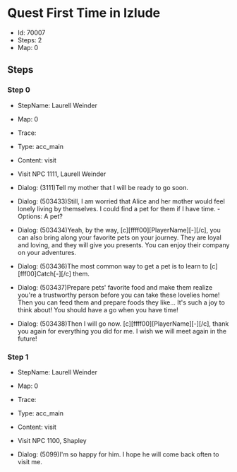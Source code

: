 # Quest First Time in Izlude

- Id: 70007
- Steps: 2
- Map: 0

## Steps

### Step 0
- StepName:  Laurell Weinder
- Map:  0
- Trace:  
- Type:  acc_main
- Content:  visit
- Visit NPC 1111, Laurell Weinder

- Dialog: (3111)Tell my mother that I will be ready to go soon.
- Dialog: (503433)Still, I am worried that Alice and her mother would feel lonely living by themselves. I could find a pet for them if I have time. - Options: A pet?
- Dialog: (503434)Yeah, by the way, [c][ffff00][PlayerName][-][/c], you can also bring along your favorite pets on your journey. They are loyal and loving, and they will give you presents. You can enjoy their company on your adventures.
- Dialog: (503436)The most common way to get a pet is to learn to [c][fff00]Catch[-][/c] them.
- Dialog: (503437)Prepare pets' favorite food and make them realize you're a trustworthy person before you can take these lovelies home! Then you can feed them and prepare foods they like... It's such a joy to think about! You should have a go when you have time!
- Dialog: (503438)Then I will go now. [c][ffff00][PlayerName][-][/c], thank you again for everything you did for me. I wish we will meet again in the future!


### Step 1
- StepName:  Laurell Weinder
- Map:  0
- Trace:  
- Type:  acc_main
- Content:  visit
- Visit NPC 1100, Shapley

- Dialog: (5099)I'm so happy for him. I hope he will come back often to visit me.


